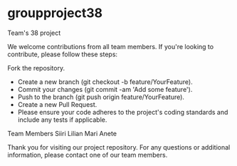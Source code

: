 # groupproject38
Team's 38 project

We welcome contributions from all team members. If you're looking to contribute, please follow these steps:

Fork the repository.
- Create a new branch (git checkout -b feature/YourFeature).
- Commit your changes (git commit -am 'Add some feature').
- Push to the branch (git push origin feature/YourFeature).
- Create a new Pull Request.
- Please ensure your code adheres to the project's coding standards and include any tests if applicable.

Team Members
Siiri
Lilian
Mari
Anete


Thank you for visiting our project repository. For any questions or additional information, please contact one of our team members.
